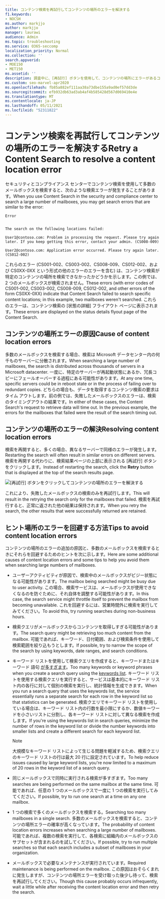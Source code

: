 ```yaml
---
title: コンテンツ検索を再試行してコンテンツの場所のエラーを解決する
f1.keywords:
- NOCSH
ms.author: markjjo
author: markjjo
manager: laurawi
audience: Admin
ms.topic: troubleshooting
ms.service: O365-seccomp
localization_priority: Normal
ms.collection: ''
search.appverid:
- MOE150
- MET150
ms.assetid: ''
description: 調査中に、[再試行] ボタンを使用して、コンテンツの場所にエラーがあるコンテンツ検索を解決できます。
ms.custom: seo-marvel-apr2020
ms.openlocfilehash: fb85a882ef111aa38a73dbe155a9ad0ef57dd3de
ms.sourcegitcommit: efb932db63ad3ab4af4b585428d567d069410e4e
ms.translationtype: MT
ms.contentlocale: ja-JP
ms.lasthandoff: 05/11/2021
ms.locfileid: "52311822"
---
```

# <a name="retry-a-content-search-to-resolve-a-content-location-error"></a><span data-ttu-id="bb8b5-103">コンテンツ検索を再試行してコンテンツの場所のエラーを解決する</span><span class="sxs-lookup"><span data-stu-id="bb8b5-103">Retry a Content Search to resolve a content location error</span></span>

<span data-ttu-id="bb8b5-104">セキュリティとコンプライアンス センターでコンテンツ検索を使用して多数のメールボックスを検索すると、次のような検索エラーが発生することがあります。</span><span class="sxs-lookup"><span data-stu-id="bb8b5-104">When you use Content Search in the security and compliance center to search a large number of mailboxes, you may get search errors that are similar to the  error:</span></span>

```text
Error


The search on the following locations failed:

User1@contoso.com: Problem in processing the request. Please try again later. If you keep getting this error, contact your admin. (CS008-009)

User2@contoso.com: Application error occurred. Please try again later. (CS012-002)
```

<span data-ttu-id="bb8b5-105">これらのエラー (CS001-002、CS003-002、CS008-009、CS012-002、および CS0XX-0XX という形式の他のエラーのエラーを含む) は、コンテンツ検索が特定のコンテンツの場所を検索できなかったかどうかを示します。この例では、2 つのメールボックスが検索されません。</span><span class="sxs-lookup"><span data-stu-id="bb8b5-105">These errors (with error codes of CS001-002, CS003-002, CS008-009, CS012-002, and other errors of the form CS0XX-0XX) indicate that Content Search failed to search specific content locations; in this example, two mailboxes weren't searched.</span></span> <span data-ttu-id="bb8b5-106">これらのエラーは、コンテンツ検索の [状態の詳細] フライアウト ページに表示されます。</span><span class="sxs-lookup"><span data-stu-id="bb8b5-106">These errors are displayed on the status details flyout page of the Content Search.</span></span>

## <a name="cause-of-content-location-errors"></a><span data-ttu-id="bb8b5-107">コンテンツの場所エラーの原因</span><span class="sxs-lookup"><span data-stu-id="bb8b5-107">Cause of content location errors</span></span>

<span data-ttu-id="bb8b5-108">多数のメールボックスを検索する場合、検索は Microsoft データセンター内の何千ものサーバーに分散されます。</span><span class="sxs-lookup"><span data-stu-id="bb8b5-108">When searching a large number of mailboxes, the search is distributed across thousands of servers in a Microsoft datacenter.</span></span> <span data-ttu-id="bb8b5-109">一度に、特定のサーバーが再起動状態にあるか、冗長コピーにフェールオーバーする過程にある可能性があります。</span><span class="sxs-lookup"><span data-stu-id="bb8b5-109">At any one time, specific servers could be in reboot state or in the process of failing over to redundant copies.</span></span> <span data-ttu-id="bb8b5-110">どちらの場合も、データを取得するコンテンツ検索の要求はタイム アウトします。前の例では、失敗したメールボックスのエラーは、検索のタイミングアウトの結果です。</span><span class="sxs-lookup"><span data-stu-id="bb8b5-110">In either of these cases, the Content Search's request to retrieve data will time out. In the previous example, the errors for the mailboxes that failed were the result of the search timing out.</span></span>

## <a name="resolving-content-location-errors"></a><span data-ttu-id="bb8b5-111">コンテンツの場所のエラーの解決</span><span class="sxs-lookup"><span data-stu-id="bb8b5-111">Resolving content location errors</span></span>

<span data-ttu-id="bb8b5-112">検索を再開すると、多くの場合、異なるサーバーで同様のエラーが発生します。</span><span class="sxs-lookup"><span data-stu-id="bb8b5-112">Restarting the search will often result in similar errors on different servers.</span></span> <span data-ttu-id="bb8b5-113">検索を再開する代わりに、検索結果ページの上部に表示される [再試行] ボタンをクリックします。</span><span class="sxs-lookup"><span data-stu-id="bb8b5-113">Instead of restarting the search, click the **Retry** button that is displayed at the top of the search results page.</span></span>

![[再試行] ボタンをクリックしてコンテンツの場所のエラーを解決する](../media/retrycontentsearch3.png)

<span data-ttu-id="bb8b5-115">これにより、失敗したメールボックスの検索のみを再試行します。</span><span class="sxs-lookup"><span data-stu-id="bb8b5-115">This will result in the retrying the search only for the mailboxes that failed.</span></span> <span data-ttu-id="bb8b5-116">検索を再試行すると、正常に返された他の結果は保持されます。</span><span class="sxs-lookup"><span data-stu-id="bb8b5-116">When you retry the search, the other results that were successfully returned are retained.</span></span>

## <a name="tips-to-avoid-content-location-errors"></a><span data-ttu-id="bb8b5-117">ヒント場所のエラーを回避する方法</span><span class="sxs-lookup"><span data-stu-id="bb8b5-117">Tips to avoid content location errors</span></span>

<span data-ttu-id="bb8b5-118">コンテンツの場所のエラーの追加の原因と、多数のメールボックスを検索するときにそれらを回避するためのヒントを次に示します。</span><span class="sxs-lookup"><span data-stu-id="bb8b5-118">Here are some additional causes of content location errors and some tips to help you avoid them when searching large numbers of mailboxes.</span></span>

- <span data-ttu-id="bb8b5-119">ユーザーアクティビティが原因で、検索中のメールボックスがビジー状態になる可能性があります。</span><span class="sxs-lookup"><span data-stu-id="bb8b5-119">The mailbox being searched might be busy due to user activity.</span></span> <span data-ttu-id="bb8b5-120">この場合、検索サービスは、メールボックスが使用できなくなるのを防ぐために、それ自体を調整する可能性があります。</span><span class="sxs-lookup"><span data-stu-id="bb8b5-120">In this case, the search service might throttle itself to prevent the mailbox from becoming unavailable.</span></span> <span data-ttu-id="bb8b5-121">これを回避するには、営業時間外に検索を実行してみてください。</span><span class="sxs-lookup"><span data-stu-id="bb8b5-121">To avoid this, try running searches during non-business hours.</span></span>

- <span data-ttu-id="bb8b5-122">検索クエリがメールボックスからコンテンツを取得しすぎる可能性があります。</span><span class="sxs-lookup"><span data-stu-id="bb8b5-122">The search query might be retrieving too much content from the mailbox.</span></span> <span data-ttu-id="bb8b5-123">可能であれば、キーワード、日付範囲、および検索条件を使用して検索範囲を絞り込もうとします。</span><span class="sxs-lookup"><span data-stu-id="bb8b5-123">If possible, try to narrow the scope of the search by using keywords, date ranges, and search conditions.</span></span>

- <span data-ttu-id="bb8b5-124">キーワード リストを使用して検索クエリを作成すると、キーワードまたはキーワード 語句 [が多すぎます](view-keyword-statistics-for-content-search.md#get-keyword-statistics-for-searches)。</span><span class="sxs-lookup"><span data-stu-id="bb8b5-124">Too many keywords or keyword phrases when you create a search query using the [keywords list](view-keyword-statistics-for-content-search.md#get-keyword-statistics-for-searches).</span></span> <span data-ttu-id="bb8b5-125">キーワード リストを使用する検索クエリを実行すると、サービスは基本的にキーワード リスト内の各行に対して個別の検索を実行し、統計情報を生成できます。</span><span class="sxs-lookup"><span data-stu-id="bb8b5-125">When you run a search query that uses the keywords list, the service essentially runs a separate search for each row in the keyword list so that statistics can be generated.</span></span> <span data-ttu-id="bb8b5-126">検索クエリでキーワード リストを使用している場合は、キーワード リスト内の行数を最小限にするか、数値キーワードを小さいリストに分割し、各キーワード リストに対して異なる検索を作成します。</span><span class="sxs-lookup"><span data-stu-id="bb8b5-126">If you're using the keywords list in search queries, minimize the number of rows in the keyword list or divide the number keywords into smaller lists and create a different search for each keyword list.</span></span>

  > [!NOTE]
  > <span data-ttu-id="bb8b5-127">大規模なキーワード リストによって生じる問題を軽減するため、検索クエリのキーワード リストの行は最大 20 行に設定されています。</span><span class="sxs-lookup"><span data-stu-id="bb8b5-127">To help reduce issues caused by large keyword lists, you're now limited to a maximum of 20 rows in the keyword list of a search query.</span></span>

- <span data-ttu-id="bb8b5-128">同じメールボックスで同時に実行される検索が多すぎます。</span><span class="sxs-lookup"><span data-stu-id="bb8b5-128">Too many searches are being performed on the same mailbox at the same time.</span></span> <span data-ttu-id="bb8b5-129">可能であれば、任意の 1 つのメールボックスで一度に 1 つの検索を実行してみてください。</span><span class="sxs-lookup"><span data-stu-id="bb8b5-129">If possible, try to run one search at a time on any one mailbox.</span></span>

- <span data-ttu-id="bb8b5-130">1 つの検索で多くのメールボックスを検索する。</span><span class="sxs-lookup"><span data-stu-id="bb8b5-130">Searching too many mailboxes in a single search.</span></span> <span data-ttu-id="bb8b5-131">多数のメールボックスを検索すると、コンテンツの場所エラーの確率が高くなっています。</span><span class="sxs-lookup"><span data-stu-id="bb8b5-131">The probability of content location errors increases when searching a large number of mailboxes.</span></span> <span data-ttu-id="bb8b5-132">可能であれば、複数の検索を実行して、各検索に組織内のメールボックスのサブセットが含まれるのを試してください。</span><span class="sxs-lookup"><span data-stu-id="bb8b5-132">If possible, try to run multiple searches so that each search includes a subset of  mailboxes in your organization.</span></span>

- <span data-ttu-id="bb8b5-133">メールボックスで必要なメンテナンスが実行されています。</span><span class="sxs-lookup"><span data-stu-id="bb8b5-133">Required maintenance is being performed on the mailbox.</span></span> <span data-ttu-id="bb8b5-134">この原因はおそらくまれに発生しますが、コンテンツの場所エラーを受け取った後少し待って、検索を再試行してください。</span><span class="sxs-lookup"><span data-stu-id="bb8b5-134">Though this cause probably occurs infrequently, wait a little while after receiving the content location error and then retry the search.</span></span>
